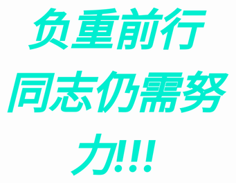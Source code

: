 <p style="text-align: center;">
	<font style="font-weight:bold;font-style:italic;font-size: 100px;" color=greed>
	负重前行 </br>同志仍需努力!!!
	</font>
</p>